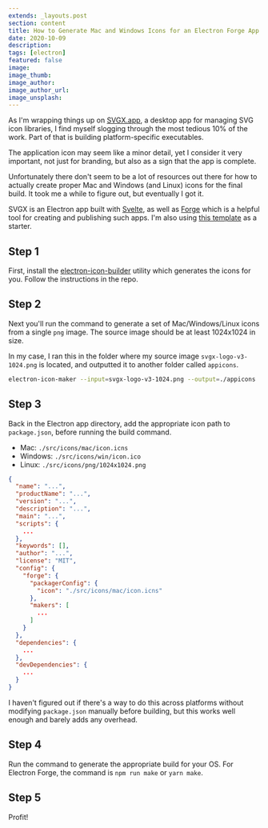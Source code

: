 ```yaml
---
extends: _layouts.post
section: content
title: How to Generate Mac and Windows Icons for an Electron Forge App
date: 2020-10-09
description: 
tags: [electron]
featured: false
image: 
image_thumb: 
image_author: 
image_author_url: 
image_unsplash: 
---
```


As I'm wrapping things up on [SVGX.app](https://svgx.app/), a desktop app for managing SVG icon libraries, I find myself slogging through the most tedious 10% of the work. Part of that is building platform-specific executables.

The application icon may seem like a minor detail, yet I consider it very important, not just for branding, but also as a sign that the app is complete.

Unfortunately there don't seem to be a lot of resources out there for how to actually create proper Mac and Windows (and Linux) icons for the final build. It took me a while to figure out, but eventually I got it.

SVGX is an Electron app built with [Svelte](https://svelte.dev/), as well as [Forge](https://www.electronforge.io/) which is a helpful tool for creating and publishing such apps. I'm also using [this template](https://github.com/breadthe/electron-forge-svelte) as a starter.
 
## Step 1

First, install the [electron-icon-builder](https://github.com/safu9/electron-icon-builder) utility which generates the icons for you. Follow the instructions in the repo.

## Step 2

Next you'll run the command to generate a set of Mac/Windows/Linux icons from a single `png` image. The source image should be at least 1024x1024 in size. 

In my case, I ran this in the folder where my source image `svgx-logo-v3-1024.png` is located, and outputted it to another folder called `appicons`.

```bash
electron-icon-maker --input=svgx-logo-v3-1024.png --output=./appicons
```

## Step 3

Back in the Electron app directory, add the appropriate icon path to `package.json`, before running the build command.

- Mac: `./src/icons/mac/icon.icns`
- Windows: `./src/icons/win/icon.ico`
- Linux: `./src/icons/png/1024x1024.png`

```json
{
  "name": "...",
  "productName": "...",
  "version": "...",
  "description": "...",
  "main": "...",
  "scripts": {
    ...
  },
  "keywords": [],
  "author": "...",
  "license": "MIT",
  "config": {
    "forge": {
      "packagerConfig": {
        "icon": "./src/icons/mac/icon.icns"
      },
      "makers": [
        ...
      ]
    }
  },
  "dependencies": {
    ...
  },
  "devDependencies": {
    ...
  }
}
```

I haven't figured out if there's a way to do this across platforms without modifying `package.json` manually before building, but this works well enough and barely adds any overhead.

## Step 4

Run the command to generate the appropriate build for your OS. For Electron Forge, the command is `npm run make` or `yarn make`.

## Step 5

Profit!
